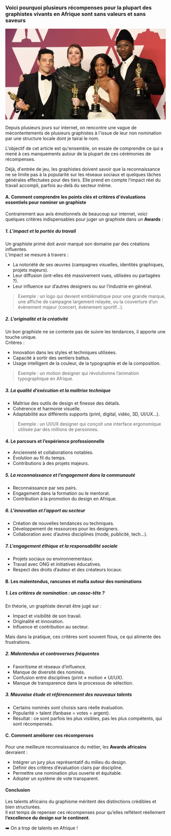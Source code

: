 ### Voici pourquoi plusieurs récompenses pour la plupart des graphistes vivants en Afrique sont sans valeurs et sans saveurs
![recompense-oscar](/images-blog/typo-2025/oscar-recompense.jpg)

Depuis plusieurs jours sur internet, on rencontre une vague de mécontentements de plusieurs graphistes à l'issue de leur non nomination par une structure locale dont je tairai le nom.

L'objectif de cet article est qu'ensemble, on essaie de comprendre ce qui a mené à ces manquements autour de la plupart de ces cérémonies de récompenses.

Déjà, d'entrée de jeu, les graphistes doivent savoir que la reconnaissance ne se limite pas à la popularité sur les réseaux sociaux et quelques tâches générales effectuées pour des tiers. Elle prend en compte l’impact réel du travail accompli, parfois au-delà du secteur même.


#### A. Comment comprendre les points clés et critères d'évaluations essentiels pour nominer un graphiste

Contrairement aux avis émotionnels de beaucoup sur internet, voici quelques critères indispensables pour juger un graphiste dans un **Awards** :

##### 1. L’impact et la portée du travail
Un graphiste primé doit avoir marqué son domaine par des créations influentes.  
L’impact se mesure à travers :
- La notoriété de ses œuvres (campagnes visuelles, identités graphiques, projets majeurs).
- Leur diffusion (ont-elles été massivement vues, utilisées ou partagées ?).
- Leur influence sur d’autres designers ou sur l’industrie en général.

> Exemple : un logo qui devient emblématique pour une grande marque, une affiche de campagne largement relayée, ou la couverture d’un évènement majeur (concert, évènement sportif…).

##### 2. L’originalité et la créativité
Un bon graphiste ne se contente pas de suivre les tendances, il apporte une touche unique.  
Critères :
- Innovation dans les styles et techniques utilisées.
- Capacité à sortir des sentiers battus.
- Usage intelligent de la couleur, de la typographie et de la composition.

> Exemple : un motion designer qui révolutionne l’animation typographique en Afrique.

##### 3. La qualité d’exécution et la maîtrise technique
- Maîtrise des outils de design et finesse des détails.
- Cohérence et harmonie visuelle.
- Adaptabilité aux différents supports (print, digital, vidéo, 3D, UI/UX…).

> Exemple : un UI/UX designer qui conçoit une interface ergonomique utilisée par des millions de personnes.

#### 4. Le parcours et l’expérience professionnelle
- Ancienneté et collaborations notables.
- Évolution au fil du temps.
- Contributions à des projets majeurs.

##### 5. La reconnaissance et l’engagement dans la communauté
- Reconnaissance par ses pairs.
- Engagement dans la formation ou le mentorat.
- Contribution à la promotion du design en Afrique.

##### 6. L’innovation et l’apport au secteur
- Création de nouvelles tendances ou techniques.
- Développement de ressources pour les designers.
- Collaboration avec d’autres disciplines (mode, publicité, tech…).

##### 7. L’engagement éthique et la responsabilité sociale
- Projets sociaux ou environnementaux.
- Travail avec ONG et initiatives éducatives.
- Respect des droits d’auteur et des créateurs locaux.


#### B. Les malentendus, rancunes et mafia autour des nominations

##### 1. Les critères de nomination : un casse-tête ?
En théorie, un graphiste devrait être jugé sur :
- Impact et visibilité de son travail.
- Originalité et innovation.
- Influence et contribution au secteur.

Mais dans la pratique, ces critères sont souvent flous, ce qui alimente des frustrations.

##### 2. Malentendus et controverses fréquentes
- Favoritisme et réseaux d’influence.
- Manque de diversité des nominés.
- Confusion entre disciplines (print ≠ motion ≠ UI/UX).
- Manque de transparence dans le processus de sélection.

##### 3. Mauvaise étude et référencement des nouveaux talents
- Certains nominés sont choisis sans réelle évaluation.
- Popularité > talent (fanbase = votes = argent).
- Résultat : ce sont parfois les plus visibles, pas les plus compétents, qui sont récompensés.


#### C. Comment améliorer ces récompenses

Pour une meilleure reconnaissance du métier, les **Awards africains** <br> devraient :
- Intégrer un jury plus représentatif du milieu du design.
- Définir des critères d’évaluation clairs par discipline.
- Permettre une nomination plus ouverte et équitable.
- Adopter un système de vote transparent.


#### Conclusion
Les talents africains du graphisme méritent des distinctions crédibles et bien structurées.  
Il est temps de repenser ces récompenses pour qu’elles reflètent réellement **l’excellence du design sur le continent**. <br> 

➡️ On a trop de talents en Afrique !

